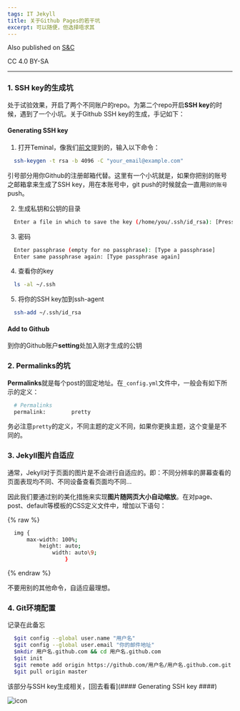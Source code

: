 ```yaml
---
tags: IT Jekyll
title: 关于Github Pages的若干坑
excerpt: 可以随便，但选择唔求其
---
```


Also published on [S&C](https://soandcandy.us)

CC 4.0 BY-SA

----


### 1. SSH key的生成坑 ###

处于试验效果，开启了两个不同账户的repo。为第二个repo开启**SSH key**的时候，遇到了一个小坑。关于Github SSH key的生成，手记如下：

#### Generating SSH key ####

1. 打开Teminal，像我们[前文](https://soyee.me/2018/03/12/Use-Github-Pages-and-Jekyll-Build-Bolg/)提到的，输入以下命令：

```bash
  ssh-keygen -t rsa -b 4096 -C "your_email@example.com"
```

引号部分用你Github的注册邮箱代替。这里有一个小坑就是，如果你把别的账号之邮箱拿来生成了SSH key，用在本账号中，git push的时候就会一直用`别的账号`push。

2. 生成私钥和公钥的目录
```bash
  Enter a file in which to save the key (/home/you/.ssh/id_rsa): [Press enter]
```

3. 密码
```bash
  Enter passphrase (empty for no passphrase): [Type a passphrase]
  Enter same passphrase again: [Type passphrase again]
```

4. 查看你的key
```bash
  ls -al ~/.ssh
```

5. 将你的SSH key加到ssh-agent
```bash
  ssh-add ~/.ssh/id_rsa
```

#### Add to Github ####

到你的Github账户**setting**处加入刚才生成的公钥


### 2. Permalinks的坑 ###

**Permalinks**就是每个post的固定地址。在`_config.yml`文件中，一般会有如下所示的定义：
```bash
  # Permalinks
  permalink:        pretty
```

务必注意`pretty`的定义，不同主题的定义不同，如果你更换主题，这个变量是不同的。



### 3. Jekyll图片自适应 ###

通常，Jekyll对于页面的图片是不会进行自适应的。即：不同分辨率的屏幕查看的页面表现均不同、不同设备查看页面均不同...

因此我们要通过别的美化措施来实现**图片随网页大小自动缩放**。在对page、post、default等模板的CSS定义文件中，增加以下语句：

{% raw %}
```bash
  img {
      max-width: 100%;
          height: auto;
              width: auto\9;
                  }
```
{% endraw %}

不要用别的其他命令，自适应最理想。

### 4. Git环境配置 ###

记录在此备忘

```bash
  $git config --global user.name "用户名"
  $git config --global user.email "你的邮件地址"
  $mkdir 用户名.github.com && cd 用户名.github.com
  $git init 
  $git remote add origin https://github.com/用户名/用户名.github.com.git
  $git pull origin master
```

该部分与SSH key生成相关，[回去看看](#### Generating SSH key ####)




![icon](/public/favicon.ico)


